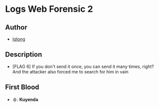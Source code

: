 # Logs Web Forensic 2

## Author

- [lqlong](http://)

## Description

- [FLAG 6] If you don't send it once, you can send it many times, right? And the attacker also forced me to search for him in vain

## First Blood

- 🩸: **Kuyenda**
